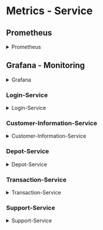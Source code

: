 # Metrics - Service  


## Prometheus 
<details>
<summary> Prometheus </summary>

<p> Traefik provides metrics that are collected by a Prometheus server and visualized through Grafana dashboards. Follow this Link on PROD to Web-UI of Prometheus: </p>

<code> <a href="http://localhost/prometheus" target="_blank"> http://localhost/prometheus </a> </code>


<div style="text-align: center;">
    <figure>
        <img src="images/prometheus/prometheus-entry.png" width="80%">
        <figcaption>Prometheus entry by given path.</figcaption>
    </figure>
</div>

Here are some examples which metrics can be provided by Prometheus and can be shown on the Prometheus-Graphs.


<div style="text-align: center;">
    <figure>
        <img src="images/prometheus/metrics-example.png" width="80%">
        <figcaption>Collection of Traefik-Entrypoint Metrics</figcaption>
    </figure>
</div>


<div style="text-align: center;">
    <figure>
        <img src="images/prometheus/metrics-graph-example.png" width="80%">
        <figcaption>Collection of Traefik-Entrypoint Metrics</figcaption>
    </figure>
</div>

</details>


## Grafana - Monitoring

<details>
<summary> Grafana </summary>

<p> For monitoring purposes, Traefik provides metrics that are collected by a Prometheus server and visualized through Grafana dashboards. Follow this Link on PROD to Web-UI of Grafana: </p>

<code> <a href="http://localhost/metrics-ui-service/login" target="_blank"> http://localhost/metrics-ui-service/login </a> </code>

<code> username: admin </code>

<code>  password: admin </code>

<p> We have for each of our services a monitoring dashboards. In the following section, we will have a closer look on those dashboards. </p>

<h3> Connect Prometheus with Grafana </h3>

<p>To enable Grafana to capture metrics from Prometheus, Prometheus first needs to be connected. To achieve this, we need to run all Docker containers in the PROD environment. </p>




</details>


### Login-Service

<details>
<summary> Login-Service </summary>

</details>

### Customer-Information-Service

<details>
<summary> Customer-Information-Service </summary>

</details>

### Depot-Service

<details>
<summary> Depot-Service </summary>

</details>

### Transaction-Service

<details>
<summary> Transaction-Service </summary>

</details>

### Support-Service

<details>
<summary> Support-Service </summary>

<p> This dashboard provides a clear visualization of key performance metrics related to the support service, 
using Prometheus as the data source. 
Each panel is designed to monitor a specific aspect of the service, helping ensure reliability and performance optimization. </p>

<h3> Panel 1: Successful Support Requests (Max Duration) </h3>

This gauge panel shows the maximum processing time for successful support requests (HTTP 200 status). It helps in understanding the performance of the support service, particularly in measuring the longest request times. If the max duration consistently exceeds a certain threshold, this could indicate a performance bottleneck.

<div style="text-align: center;">

<figure>
    <img src="images/grafana-dashboards/support-service/grafana-successfull-requests-max.png" width="70%">
    <figcaption>Screenshot of the max duration for successful support requests</figcaption>
</figure>

</div>

<h3> Panel 2: Sum of Support Requests Over Time (Timeseries) </h3>

This timeseries panel visualizes the total number of support requests handled by the service over time. Monitoring this data helps detect spikes in request volume, which could indicate periods of high load or unusual activity that might need investigation.

<div style="text-align: center;">

<figure>
    <img src="images/grafana-dashboards/support-service/grafana-sum-of-requests-timeseries.png" width="70%">
    <figcaption>Screenshot of the sum of support requests over time</figcaption>
</figure>

</div>

<h3> Panel 3: Max Request Time for Status 200 (Timeseries) </h3>

This timeseries panel tracks the maximum duration of HTTP 200 status requests over time. By monitoring this metric, you can identify trends in performance for successful requests and potentially spot periods of degraded performance before they escalate into more significant issues.

<div style="text-align: center;">

<figure>
    <img src="images/grafana-dashboards/support-service/grafana-messaurement-of-max-request-time-200-timeseries.png" width="70%">
    <figcaption>Screenshot of the max request time for HTTP 200 status requests</figcaption>
</figure>

</div>

<h3> Panel 4: Max Request Time for Status 200 </h3>

This panel measures the maximum request time for HTTP 200 status requests. It provides immediate insight into how quickly requests are being processed and can alert the team to performance issues that may require tuning or scaling.

<div style="text-align: center;">

<figure>
    <img src="images/grafana-dashboards/support-service/grafana-messaurement-of-max-request-time-200.png" width="70%">
    <figcaption>Screenshot of the max request time for HTTP 200 status requests</figcaption>
</figure>

</div>

<h3> Panel 5: Duration of Server Connections in Seconds </h3>

This gauge panel tracks the duration of server connections in seconds. It is useful for identifying potential issues with connection handling in the support service, particularly if connection times begin to increase unexpectedly, potentially leading to timeouts or degraded service quality.

<div style="text-align: center;">

<figure>
    <img src="images/grafana-dashboards/support-service/grafana-duration-of-server-connections-in-seconds.png" width="70%">
    <figcaption>Screenshot of the duration of server connections</figcaption>
</figure>

</div>

<h3> Conclusion </h3>
This dashboard offers essential metrics to monitor the performance and reliability of the support service. By keeping track of request times, connection durations, and overall service load, you can ensure that the support service remains responsive and scalable, identifying and addressing potential bottlenecks or performance degradations in a timely manner.

</details>








